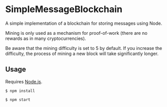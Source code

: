 # SimpleMessageBlockchain
A simple implementation of a blockchain for storing messages using Node.

Mining is only used as a mechanism for proof-of-work (there are no rewards as in many cryptocurrencies).

Be aware that the mining difficulty is set to 5 by default.  If you increase the difficulty, the process of mining a new block will take significantly longer.

## Usage
Requires [Node.js](https://nodejs.org/en/).
```
$ npm install
```
```
$ npm start
```
